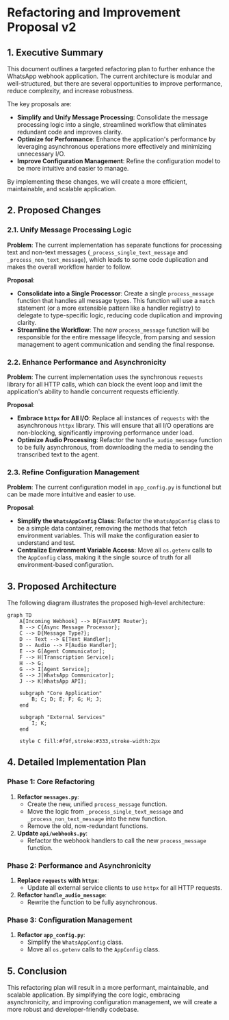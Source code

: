 # Refactoring and Improvement Proposal v2

## 1. Executive Summary

This document outlines a targeted refactoring plan to further enhance the WhatsApp webhook application. The current architecture is modular and well-structured, but there are several opportunities to improve performance, reduce complexity, and increase robustness.

The key proposals are:

- **Simplify and Unify Message Processing**: Consolidate the message processing logic into a single, streamlined workflow that eliminates redundant code and improves clarity.
- **Optimize for Performance**: Enhance the application's performance by leveraging asynchronous operations more effectively and minimizing unnecessary I/O.
- **Improve Configuration Management**: Refine the configuration model to be more intuitive and easier to manage.

By implementing these changes, we will create a more efficient, maintainable, and scalable application.

## 2. Proposed Changes

### 2.1. Unify Message Processing Logic

**Problem**: The current implementation has separate functions for processing text and non-text messages (`_process_single_text_message` and `_process_non_text_message`), which leads to some code duplication and makes the overall workflow harder to follow.

**Proposal**:

- **Consolidate into a Single Processor**: Create a single `process_message` function that handles all message types. This function will use a `match` statement (or a more extensible pattern like a handler registry) to delegate to type-specific logic, reducing code duplication and improving clarity.
- **Streamline the Workflow**: The new `process_message` function will be responsible for the entire message lifecycle, from parsing and session management to agent communication and sending the final response.

### 2.2. Enhance Performance and Asynchronicity

**Problem**: The current implementation uses the synchronous `requests` library for all HTTP calls, which can block the event loop and limit the application's ability to handle concurrent requests efficiently.

**Proposal**:

- **Embrace `httpx` for All I/O**: Replace all instances of `requests` with the asynchronous `httpx` library. This will ensure that all I/O operations are non-blocking, significantly improving performance under load.
- **Optimize Audio Processing**: Refactor the `handle_audio_message` function to be fully asynchronous, from downloading the media to sending the transcribed text to the agent.

### 2.3. Refine Configuration Management

**Problem**: The current configuration model in `app_config.py` is functional but can be made more intuitive and easier to use.

**Proposal**:

- **Simplify the `WhatsAppConfig` Class**: Refactor the `WhatsAppConfig` class to be a simple data container, removing the methods that fetch environment variables. This will make the configuration easier to understand and test.
- **Centralize Environment Variable Access**: Move all `os.getenv` calls to the `AppConfig` class, making it the single source of truth for all environment-based configuration.

## 3. Proposed Architecture

The following diagram illustrates the proposed high-level architecture:

```mermaid
graph TD
    A[Incoming Webhook] --> B{FastAPI Router};
    B --> C{Async Message Processor};
    C --> D{Message Type?};
    D -- Text --> E[Text Handler];
    D -- Audio --> F[Audio Handler];
    E --> G[Agent Communicator];
    F --> H[Transcription Service];
    H --> G;
    G --> I[Agent Service];
    G --> J[WhatsApp Communicator];
    J --> K[WhatsApp API];

    subgraph "Core Application"
        B; C; D; E; F; G; H; J;
    end

    subgraph "External Services"
        I; K;
    end

    style C fill:#f9f,stroke:#333,stroke-width:2px
```

## 4. Detailed Implementation Plan

### Phase 1: Core Refactoring

1.  **Refactor `messages.py`**:
    -   Create the new, unified `process_message` function.
    -   Move the logic from `_process_single_text_message` and `_process_non_text_message` into the new function.
    -   Remove the old, now-redundant functions.
2.  **Update `api/webhooks.py`**:
    -   Refactor the webhook handlers to call the new `process_message` function.

### Phase 2: Performance and Asynchronicity

1.  **Replace `requests` with `httpx`**:
    -   Update all external service clients to use `httpx` for all HTTP requests.
2.  **Refactor `handle_audio_message`**:
    -   Rewrite the function to be fully asynchronous.

### Phase 3: Configuration Management

1.  **Refactor `app_config.py`**:
    -   Simplify the `WhatsAppConfig` class.
    -   Move all `os.getenv` calls to the `AppConfig` class.

## 5. Conclusion

This refactoring plan will result in a more performant, maintainable, and scalable application. By simplifying the core logic, embracing asynchronicity, and improving configuration management, we will create a more robust and developer-friendly codebase.
